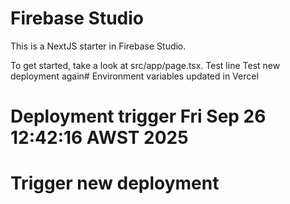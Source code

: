 # Firebase Studio

This is a NextJS starter in Firebase Studio.

To get started, take a look at src/app/page.tsx.
Test line
Test new deployment again# Environment variables updated in Vercel
# Deployment trigger Fri Sep 26 12:42:16 AWST 2025
# Trigger new deployment
